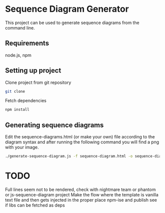 Sequence Diagram Generator
=====================

This project can be used to generate sequence diagrams from the command line.

Requirements
--------------
node.js, npm

Setting up project
--------------

Clone project from git repository
```sh
git clone
```

Fetch dependencies
```sh
npm install
```


Generating sequence diagrams
--------------

Edit the sequence-diagrams.html (or make your own) file according to the diagram syntax and after running the following command you will find a png with your image.

```sh
./generate-sequence-diagram.js -f sequence-diagram.html -o sequence-diagram.png
```
TODO
=======
Full lines seem not to be rendered, check with nightmare team or phantom or js-sequence-diagram project
Make the flow where the template is vanilla text file and then gets injected in the proper place
npm-ise and publish
see if libs can be fetched as deps

